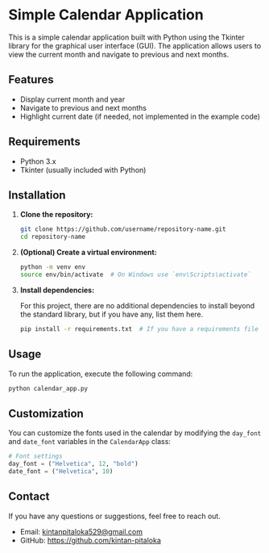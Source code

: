 # Simple Calendar Application

This is a simple calendar application built with Python using the Tkinter library for the graphical user interface (GUI). The application allows users to view the current month and navigate to previous and next months.

## Features

- Display current month and year
- Navigate to previous and next months
- Highlight current date (if needed, not implemented in the example code)

## Requirements

- Python 3.x
- Tkinter (usually included with Python)

## Installation

1. **Clone the repository:**

    ```bash
    git clone https://github.com/username/repository-name.git
    cd repository-name
    ```

2. **(Optional) Create a virtual environment:**

    ```bash
    python -m venv env
    source env/bin/activate  # On Windows use `env\Scripts\activate`
    ```

3. **Install dependencies:**

    For this project, there are no additional dependencies to install beyond the standard library, but if you have any, list them here.

    ```bash
    pip install -r requirements.txt  # If you have a requirements file
    ```

## Usage

To run the application, execute the following command:

```bash
python calendar_app.py
```

## Customization

You can customize the fonts used in the calendar by modifying the `day_font` and `date_font` variables in the `CalendarApp` class:

```python
# Font settings
day_font = ("Helvetica", 12, "bold")
date_font = ("Helvetica", 10)
```

## Contact

If you have any questions or suggestions, feel free to reach out.

- Email: kintanpitaloka529@gmail.com
- GitHub: https://github.com/kintan-pitaloka

